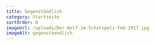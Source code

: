 ```yaml
---
title: Gegenständlich
category: Startseite
sortOrder: 0
imageUrl: /uploads/Der-Wolf-im-Schafspelz-Feb-2017.jpg
imageAlt: gegenstaendlich
---
```

